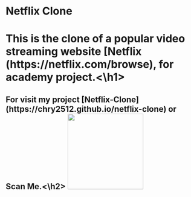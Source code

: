 # Netflix Clone

<h1>This is the clone of a popular video streaming website [Netflix (https://netflix.com/browse), for academy project.<\h1>
 
 <h2>For visit my project [Netflix-Clone](https://chry2512.github.io/netflix-clone)  or Scan Me.<\h2>

 
<img src="https://github.com/chry2512/netflix-clone/assets/91950577/4e6abfb1-aff2-4173-9a4b-7adb570b09a3" width="200">
